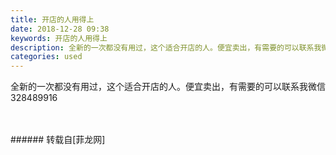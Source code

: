 ```yaml
---
title: 开店的人用得上
date: 2018-12-28 09:38
keywords: 开店的人用得上
description: 全新的一次都没有用过，这个适合开店的人。便宜卖出，有需要的可以联系我微信328489916
categories: used
---
```

<td class="t_f" id="postmessage_2583942">

全新的一次都没有用过，这个适合开店的人。便宜卖出，有需要的可以联系我<img alt="" border="0" class="zoom" data-cf-modified-98955eb4464b45b7851009be-="" file="http://www.flw.ph//mobcent//app/data/phiz/default/11.png" id="aimg_EGhJn" lazyloadthumb="1" onclick="" onmouseover="" src="http://www.flw.ph//mobcent//app/data/phiz/default/11.png"/>微信328489916<br/>
<img alt="" border="0" class="zoom" data-cf-modified-98955eb4464b45b7851009be-="" file="http://www.flw.ph/data/appbyme/upload/image/201812/28/79mvrBAuRmyl.jpg" id="aimg_ew5rR" lazyloadthumb="1" onclick="" onmouseover="" src="http://www.flw.ph/data/appbyme/upload/image/201812/28/79mvrBAuRmyl.jpg"/><br/>
<br/>
<img alt="" border="0" class="zoom" data-cf-modified-98955eb4464b45b7851009be-="" file="http://www.flw.ph/data/appbyme/upload/image/201812/28/0qT1iDq4Qx3Z.jpg" id="aimg_tKKU1" lazyloadthumb="1" onclick="" onmouseover="" src="http://www.flw.ph/data/appbyme/upload/image/201812/28/0qT1iDq4Qx3Z.jpg"/><br/>
<br/>
</td>
###### 转载自[菲龙网]